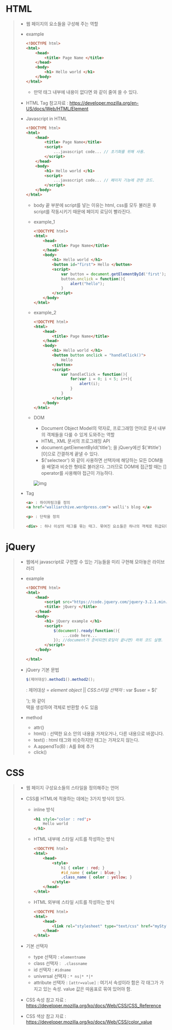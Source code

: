 # HTML

> - 웹 페이지의 요소들을 구성해 주는 역할
>
> - example
>
>   ```html
>   <!DOCTYPE html>
>   <html>
>       <head>
>           <title> Page Name </title>
>       </head>
>       <body>
>           <h1> Hello world </h1>
>       </body>
>   </html>
>   ```
>
>   - 만약 태그 내부에 내용이 없다면 <tag />와 같이 줄여 쓸 수 있다.
>
> - HTML Tag 참고자료 : https://developer.mozilla.org/en-US/docs/Web/HTML/Element
>
> - Javascript in HTML
>
>   ```html
>   <!DOCTYPE html>
>   <html>
>       <head>
>           <title> Page Name</title>
>           <script>
>               ...javascript code... // 초기화를 위해 사용.
>           </script>
>       </head>
>       <body>
>           <h1> Hello world </h1>
>           <script>
>               ...javascript code... // 페이지 기능에 관한 코드.
>           </script>
>       </body>
>   </html>
>   ```
>
>   - body 끝 부분에 script를 넣는 이유는 html, css를 모두 불러온 후 script를 작동시키기 때문에 페이지 로딩이 빨라진다.
>
>   - example_1
>
>     ```html
>     <!DOCTYPE html>
>     <html>
>         <head>
>             <title> Page Name</title>
>         </head>
>         <body>
>             <h1> Hello world </h1>
>             <button id="first"> Hello </button>
>             <script>
>                 var button = document.getElementById('first');
>                 button.onclick = function(){
>                     alert("hello");
>                 }
>             </script>
>         </body>
>     </html>
>     ```
>
>   - example_2
>
>     ```html
>     <!DOCTYPE html>
>     <html>
>         <head>
>             <title> Page Name</title>
>         </head>
>         <body>
>             <h1> Hello world </h1>
>             <button button onclick = "handleClick()">
>                 Hello
>             </button>
>             <script>
>                 var handleClick = function(){
>                     for(var i = 0; i < 5; i++){
>                         alert(i);
>                     }
>                 }
>             </script>
>         </body>
>     </html>
>     ```
>
>   
>
>   - DOM
>
>     - Document Object Model의 약자로, 프로그래밍 언어로 문서 내부의 객체들을 다룰 수 있게 도와주는 역할
>     - HTML, XML 문서의 프로그래밍 API
>     - document.getElementById('title'); 을 jQuery에선 $('#title')[0]으로 간결하게 끝낼 수 있다.
>     - $('selecteor') 와 같이 사용하면 선택자에 해당하는 모든 DOM들을 배열과 비슷한 형태로 불러온다. 그러므로 DOM에 접근할 때는 [] operator를 사용해야 접근이 가능하다.
>
>     ![img](https://upload.wikimedia.org/wikipedia/commons/thumb/5/5a/DOM-model.svg/428px-DOM-model.svg.png)
>
> - Tag
>
>   ```html
>   <a> : 하이퍼링크를 정의
>   <a href="walliarchive.wordpress.com"> walli's blog </a>
>       
>   <p> : 단락을 정의
>       
>   <div> : 하나 이상의 태그를 묶는 태그. 묶여진 요소들은 하나의 객체로 취급되어 다루기 편하다. 또한 웹 문서에서 배치를 할 때도 유리하다.
>   ```





# jQuery

> - 웹에서 javascript로 구현할 수 있는 기능들을 미리 구현해 모아놓은 라이브러리
>
> - example
>
>   ```html
>   <!DOCTYPE html>
>   <html>
>       <head>
>       	<script src="https://code.jquery.com/jquery-3.2.1.min.js"></script>	//jQuery를 사용한다.
>       	<title> jQuery </title>
>       </head>
>       <body>
>           <h1> jQuery example </h1>
>           <script>
>               $(document).ready(function(){
>                   ...code here...
>               });	//document가 준비되면(로딩이 끝나면) 하위 코드 실행.
>           </script>
>       </body>
>       
>   </html>
>   ```
>
> - jQuery 기본 문법
>
>   ```javascript
>   $(제어대상).method1().method2();
>   ```
>
>   : 제어대상 = *element object*  ||  *CSS스타일 선택자*
>   : var $user = $('<div></div>');  와 같이 <div></div> 택을 생성하여 객체로 반환할 수도 있음
>
> - method
>
>   - attr()
>   - html() : 선택한 요소 안의 내용을 가져오거나, 다른 내용으로 바꿉니다.
>   - text() : html 태그와 비슷하지만 태그는 가져오지 않는다.
>   - A.appendTo(B) : A를 B에 추가
>   - click()





# CSS

> - 웹 페이지 구성요소들의 스타일을 정의해주는 언어
>
> - CSS를 HTML에 적용하는 데에는 3가지 방식이 있다.
>
>   - inline 방식
>
>     ```html
>     <h1 style="color : red";>
>         Hello world
>     </h1>
>     ```
>
>   - HTML 내부에 스타일 시트를 작성하는 방식
>
>     ```html
>     <!DOCTYPE html>
>     <html>
>         <head>
>             <style>
>                 h1 { color : red; }
>                 #id_name { color : blue; }
>                 .class_name { color : yellow; }
>             </style>
>         </head>
>     </html>
>     ```
>
>   - HTML 외부에 스타일 시트를 작성하는 방식
>
>     ```html
>     <!DOCTYPE html>
>     <html>
>         <head>
>             <link rel="stylesheet" type="text/css" href="myStyle.css">
>         </head>
>     </html>
>     ```
>
> - 기본 선택자
>
>   - type 선택자 : `elementname`
>   - class 선택자 : ` .classname`
>   - id 선택자 : `#idname`
>   - universal 선택자 : `* ns|* *|*`
>   - attribute 선택자 : `[attr=value]`
>     : 여기서 속성이라 함은 각 태그가 가지고 있는 속성. value 값은 따옴표로 묶여 있어야 함.
>
>   
>
> - CSS 속성 참고 자료 : https://developer.mozilla.org/ko/docs/Web/CSS/CSS_Reference
>
> - CSS 색상 참고 자료 : https://developer.mozilla.org/ko/docs/Web/CSS/color_value
>
> 

